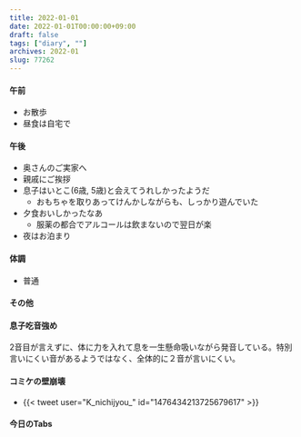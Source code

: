 ```yaml
---
title: 2022-01-01
date: 2022-01-01T00:00:00+09:00
draft: false
tags: ["diary", ""]
archives: 2022-01
slug: 77262
---
```

#### 午前
- お散歩
- 昼食は自宅で
#### 午後
- 奥さんのご実家へ
- 親戚にご挨拶
- 息子はいとこ(6歳, 5歳)と会えてうれしかったようだ
  - おもちゃを取りあってけんかしながらも、しっかり遊んでいた
- 夕食おいしかったなあ
  - 服薬の都合でアルコールは飲まないので翌日が楽
- 夜はお泊まり
#### 体調
- 普通
#### その他
#### 息子吃音強め
2音目が言えずに、体に力を入れて息を一生懸命吸いながら発音している。特別言いにくい音があるようではなく、全体的に２音が言いにくい。
#### コミケの壁崩壊
- {{< tweet user="K_nichijyou_" id="1476434213725679617" >}}
#### 今日のTabs